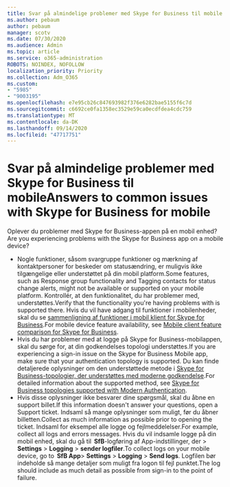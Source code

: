 ```yaml
---
title: Svar på almindelige problemer med Skype for Business til mobile
ms.author: pebaum
author: pebaum
manager: scotv
ms.date: 07/30/2020
ms.audience: Admin
ms.topic: article
ms.service: o365-administration
ROBOTS: NOINDEX, NOFOLLOW
localization_priority: Priority
ms.collection: Adm_O365
ms.custom:
- "5985"
- "9003195"
ms.openlocfilehash: e7e95cb26c847693982f376e6282bae5155f6c7d
ms.sourcegitcommit: c6692ce0fa1358ec3529e59ca0ecdfdea4cdc759
ms.translationtype: MT
ms.contentlocale: da-DK
ms.lasthandoff: 09/14/2020
ms.locfileid: "47717751"
---
```

# <a name="answers-to-common-issues-with-skype-for-business-for-mobile"></a><span data-ttu-id="a0b09-102">Svar på almindelige problemer med Skype for Business til mobile</span><span class="sxs-lookup"><span data-stu-id="a0b09-102">Answers to common issues with Skype for Business for mobile</span></span>

<span data-ttu-id="a0b09-103">Oplever du problemer med Skype for Business-appen på en mobil enhed?</span><span class="sxs-lookup"><span data-stu-id="a0b09-103">Are you experiencing problems with the Skype for Business app on a mobile device?</span></span>

- <span data-ttu-id="a0b09-104">Nogle funktioner, såsom svargruppe funktioner og mærkning af kontaktpersoner for beskeder om statusændring, er muligvis ikke tilgængelige eller understøttet på din mobil platform.</span><span class="sxs-lookup"><span data-stu-id="a0b09-104">Some features, such as Response group functionality and Tagging contacts for status change alerts, might not be available or supported on your mobile platform.</span></span> <span data-ttu-id="a0b09-105">Kontrollér, at den funktionalitet, du har problemer med, understøttes.</span><span class="sxs-lookup"><span data-stu-id="a0b09-105">Verify that the functionality you're having problems with is supported there.</span></span> <span data-ttu-id="a0b09-106">Hvis du vil have adgang til funktioner i mobilenheder, skal du se [sammenligning af funktioner i mobil klient for Skype for Business](https://technet.microsoft.com/library/Dn951412.aspx).</span><span class="sxs-lookup"><span data-stu-id="a0b09-106">For mobile device feature availability, see [Mobile client feature comparison for Skype for Business](https://technet.microsoft.com/library/Dn951412.aspx).</span></span>
- <span data-ttu-id="a0b09-107">Hvis du har problemer med at logge på Skype for Business-mobilappen, skal du sørge for, at din godkendelses topologi understøttes.</span><span class="sxs-lookup"><span data-stu-id="a0b09-107">If you are experiencing a sign-in issue on the Skype for Business Mobile app, make sure that your authentication topology is supported.</span></span> <span data-ttu-id="a0b09-108">Du kan finde detaljerede oplysninger om den understøttede metode i [Skype for Business-topologier, der understøttes med moderne godkendelse](https://docs.microsoft.com/skypeforbusiness/plan-your-deployment/modern-authentication/topologies-supported).</span><span class="sxs-lookup"><span data-stu-id="a0b09-108">For detailed information about the supported method, see [Skype for Business topologies supported with Modern Authentication](https://docs.microsoft.com/skypeforbusiness/plan-your-deployment/modern-authentication/topologies-supported).</span></span>  
- <span data-ttu-id="a0b09-109">Hvis disse oplysninger ikke besvarer dine spørgsmål, skal du åbne en support billet.</span><span class="sxs-lookup"><span data-stu-id="a0b09-109">If this information doesn't answer your questions, open a Support ticket.</span></span> <span data-ttu-id="a0b09-110">Indsaml så mange oplysninger som muligt, før du åbner billetten.</span><span class="sxs-lookup"><span data-stu-id="a0b09-110">Collect as much information as possible prior to opening the ticket.</span></span> <span data-ttu-id="a0b09-111">Indsaml for eksempel alle logge og fejlmeddelelser.</span><span class="sxs-lookup"><span data-stu-id="a0b09-111">For example, collect all logs and errors messages.</span></span> <span data-ttu-id="a0b09-112">Hvis du vil indsamle logge på din mobil enhed, skal du gå til  **SfB**-logføring af App-indstillinger, der >   **Settings**  >   **Logging**  >   **sender logfiler**.</span><span class="sxs-lookup"><span data-stu-id="a0b09-112">To collect logs on your mobile device, go to  **SfB App**>  **Settings** >  **Logging** >  **Send logs**.</span></span> <span data-ttu-id="a0b09-113">Logfilen bør indeholde så mange detaljer som muligt fra logon til fejl punktet.</span><span class="sxs-lookup"><span data-stu-id="a0b09-113">The log should include as much detail as possible from sign-in to the point of failure.</span></span>
